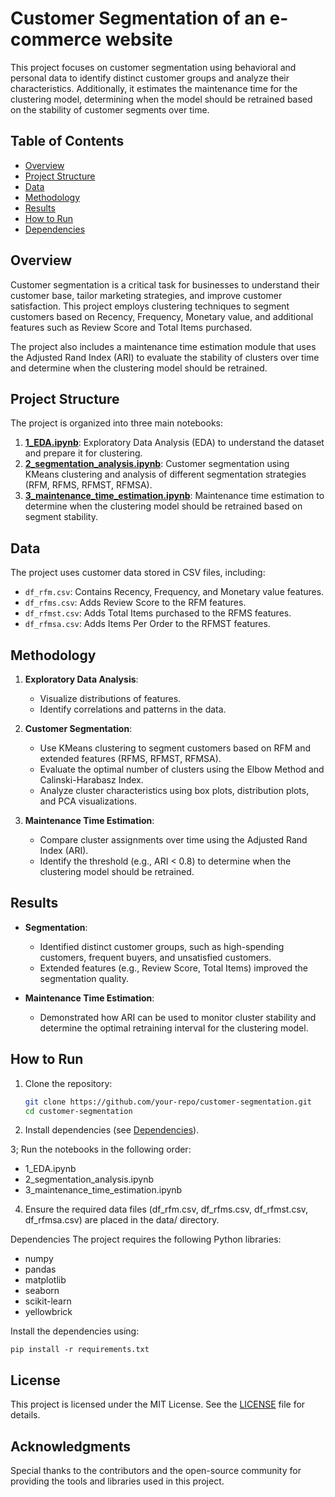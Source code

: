# Customer Segmentation of an e-commerce website

This project focuses on customer segmentation using behavioral and personal data to identify distinct customer groups and analyze their characteristics. Additionally, it estimates the maintenance time for the clustering model, determining when the model should be retrained based on the stability of customer segments over time.

## Table of Contents
- [Overview](#overview)
- [Project Structure](#project-structure)
- [Data](#data)
- [Methodology](#methodology)
- [Results](#results)
- [How to Run](#how-to-run)
- [Dependencies](#dependencies)

## Overview
Customer segmentation is a critical task for businesses to understand their customer base, tailor marketing strategies, and improve customer satisfaction. This project employs clustering techniques to segment customers based on Recency, Frequency, Monetary value, and additional features such as Review Score and Total Items purchased. 

The project also includes a maintenance time estimation module that uses the Adjusted Rand Index (ARI) to evaluate the stability of clusters over time and determine when the clustering model should be retrained.

## Project Structure
The project is organized into three main notebooks:
1. **[1_EDA.ipynb](1_EDA.ipynb)**: Exploratory Data Analysis (EDA) to understand the dataset and prepare it for clustering.
2. **[2_segmentation_analysis.ipynb](2_segmentation_analysis.ipynb)**: Customer segmentation using KMeans clustering and analysis of different segmentation strategies (RFM, RFMS, RFMST, RFMSA).
3. **[3_maintenance_time_estimation.ipynb](3_maintenance_time_estimation.ipynb)**: Maintenance time estimation to determine when the clustering model should be retrained based on segment stability.

## Data
The project uses customer data stored in CSV files, including:
- `df_rfm.csv`: Contains Recency, Frequency, and Monetary value features.
- `df_rfms.csv`: Adds Review Score to the RFM features.
- `df_rfmst.csv`: Adds Total Items purchased to the RFMS features.
- `df_rfmsa.csv`: Adds Items Per Order to the RFMST features.

## Methodology
1. **Exploratory Data Analysis**:
   - Visualize distributions of features.
   - Identify correlations and patterns in the data.

2. **Customer Segmentation**:
   - Use KMeans clustering to segment customers based on RFM and extended features (RFMS, RFMST, RFMSA).
   - Evaluate the optimal number of clusters using the Elbow Method and Calinski-Harabasz Index.
   - Analyze cluster characteristics using box plots, distribution plots, and PCA visualizations.

3. **Maintenance Time Estimation**:
   - Compare cluster assignments over time using the Adjusted Rand Index (ARI).
   - Identify the threshold (e.g., ARI < 0.8) to determine when the clustering model should be retrained.

## Results
- **Segmentation**:
  - Identified distinct customer groups, such as high-spending customers, frequent buyers, and unsatisfied customers.
  - Extended features (e.g., Review Score, Total Items) improved the segmentation quality.

- **Maintenance Time Estimation**:
  - Demonstrated how ARI can be used to monitor cluster stability and determine the optimal retraining interval for the clustering model.

## How to Run
1. Clone the repository:
   ```bash
   git clone https://github.com/your-repo/customer-segmentation.git
   cd customer-segmentation

2. Install dependencies (see [Dependencies](#dependencies)).

3; Run the notebooks in the following order:
   - 1_EDA.ipynb
   - 2_segmentation_analysis.ipynb
   - 3_maintenance_time_estimation.ipynb

4. Ensure the required data files (df_rfm.csv, df_rfms.csv, df_rfmst.csv, df_rfmsa.csv) are placed in the data/ directory.

Dependencies
The project requires the following Python libraries:
- numpy
- pandas
- matplotlib
- seaborn
- scikit-learn
- yellowbrick

Install the dependencies using:
```
pip install -r requirements.txt
```

## License
This project is licensed under the MIT License. See the [LICENSE](LICENSE) file for details.

## Acknowledgments
Special thanks to the contributors and the open-source community for providing the tools and libraries used in this project.
